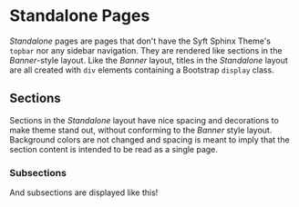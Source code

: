 # Standalone Pages

_Standalone_ pages are pages that don't have the Syft Sphinx Theme's `topbar`
nor any sidebar navigation. They are rendered like sections in the _Banner_-style
layout. Like the _Banner_ layout, titles in the _Standalone_ layout are all
created with `div` elements containing a Bootstrap `display` class.

## Sections

Sections in the _Standalone_ layout have nice spacing and decorations to make theme
stand out, without conforming to the _Banner_ style layout. Background colors are
not changed and spacing is meant to imply that the section content is intended to be
read as a single page.

### Subsections

And subsections are displayed like this!
